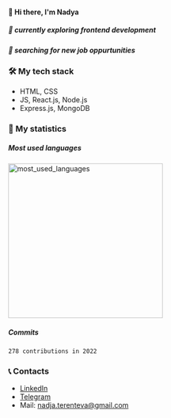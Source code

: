 #### 👋  Hi there, I'm Nadya 

##### 🌱 currently exploring frontend development 
##### 🔎 searching for new job oppurtunities 

### 🛠 My tech stack
 - HTML, CSS
 - JS, React.js, Node.js
 - Express.js, MongoDB

### 🎯 My statistics

##### Most used languages                           
<img width="312" alt="most_used_languages" src="https://user-images.githubusercontent.com/98124313/205445143-77f0fb4a-f8dc-4bf8-8db2-952f76b92aba.png">

##### Commits
`278 contributions in 2022`

### 📞 Contacts
- [LinkedIn](https://www.linkedin.com/in/nadezhda-terenteva-224922127/)
- [Telegram](https://t.me/nadya_terenteva)
- Mail: nadja.terenteva@gmail.com
